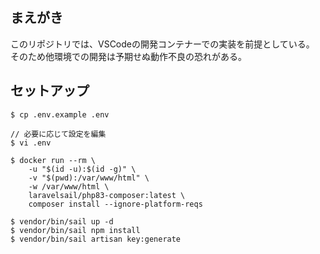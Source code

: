 ## まえがき

このリポジトリでは、VSCodeの開発コンテナーでの実装を前提としている。
そのため他環境での開発は予期せぬ動作不良の恐れがある。

## セットアップ

```
$ cp .env.example .env

// 必要に応じて設定を編集
$ vi .env

$ docker run --rm \
    -u "$(id -u):$(id -g)" \
    -v "$(pwd):/var/www/html" \
    -w /var/www/html \
    laravelsail/php83-composer:latest \
    composer install --ignore-platform-reqs

$ vendor/bin/sail up -d
$ vendor/bin/sail npm install
$ vendor/bin/sail artisan key:generate
```
